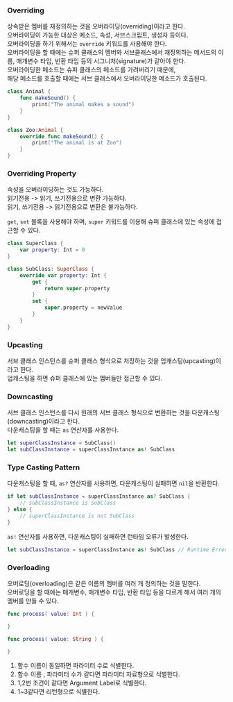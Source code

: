 ### Overriding

상속받은 멤버를 재정의하는 것을 오버라이딩(overriding)이라고 한다.<br>
오버라이딩이 가능한 대상은 메소드, 속성, 서브스크립트, 생성자 등이다.<br>
오버라이딩을 하기 위해서는 `override` 키워드를 사용해야 한다.<br>
오버라이딩을 할 때에는 슈퍼 클래스의 멤버와 서브클래스에서 재정의하는 메서드의 이름, 매개변수 타입, 반환 타입 등의 시그니처(signature)가 같아야 한다.<br>
오버라이딩한 메소드는 슈퍼 클래스의 메소드를 가려버리기 때문에,<br>
해당 메소드를 호출할 때에는 서브 클래스에서 오버라이딩한 메소드가 호출된다.<br>
```swift
class Animal {
    func makeSound() {
        print("The animal makes a sound")
    }
}
```
```swift
class Zoo:Animal {
    override func makeSound() {
        print("The animal is at Zoo")
    }
}
```
### Overriding Property

속성을 오버라이딩하는 것도 가능하다.<br>
읽기전용 -> 읽기, 쓰기전용으로 변환 가능하다.<br>
읽기, 쓰기전용 -> 읽기전용으로 변환은 불가능하다.<br>

`get`, `set` 블록을 사용해야 하며, `super` 키워드를 이용해 슈퍼 클래스에 있는 속성에 접근할 수 있다.<br>

```swift
class SuperClass {
    var property: Int = 0
}

class SubClass: SuperClass {
    override var property: Int {
        get {
            return super.property
        }
        set {
            super.property = newValue
        }
    }
}

```

### Upcasting

서브 클래스 인스턴스를 슈퍼 클래스 형식으로 저장하는 것을 업캐스팅(upcasting)이라고 한다.<br>
업캐스팅을 하면 슈퍼 클래스에 있는 멤버들만 접근할 수 있다.<br>

### Downcasting

서브 클래스 인스턴스를 다시 원래의 서브 클래스 형식으로 변환하는 것을 다운캐스팅(downcasting)이라고 한다.<br>
다운캐스팅을 할 때는 `as` 연산자를 사용한다.<br>

```swift
let superClassInstance = SubClass()
let subClassInstance = superClassInstance as! SubClass

```
### Type Casting Pattern

다운캐스팅을 할 때, `as?` 연산자를 사용하면, 다운캐스팅이 실패하면 `nil`을 반환한다.

```swift
if let subClassInstance = superClassInstance as? SubClass {
    // subClassInstance is SubClass
} else {
    // superClassInstance is not SubClass
}

```

`as!` 연산자를 사용하면, 다운캐스팅이 실패하면 런타임 오류가 발생한다.

```swift
let subClassInstance = superClassInstance as! SubClass // Runtime Error!

```


### Overloading

오버로딩(overloading)은 같은 이름의 멤버를 여러 개 정의하는 것을 말한다.<br>
오버로딩을 할 때에는 매개변수, 매개변수 타입, 반환 타입 등을 다르게 해서 여러 개의 멤버를 만들 수 있다.<br>

```swift
func process( value: Int ) {

}

func process( value: String ) {

}
```
1. 함수 이름이 동일하면 파라미터 수로 식별한다.
2. 함수 이름 , 파라미터 수가 같다면 파라미터 자료형으로 식별한다.
3. 1,2번 조건이 같다면 Argument Label로  식별한다.
4. 1~3같다면 리턴형으로 식별한다.
